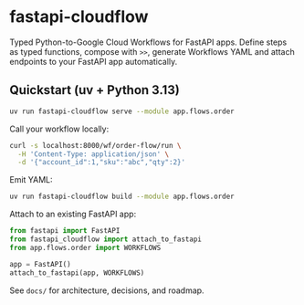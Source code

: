 # fastapi-cloudflow
Typed Python-to-Google Cloud Workflows for FastAPI apps. Define steps as typed functions, compose with `>>`, generate Workflows YAML and attach endpoints to your FastAPI app automatically.

## Quickstart (uv + Python 3.13)

```bash
uv run fastapi-cloudflow serve --module app.flows.order
```

Call your workflow locally:

```bash
curl -s localhost:8000/wf/order-flow/run \
  -H 'Content-Type: application/json' \
  -d '{"account_id":1,"sku":"abc","qty":2}'
```

Emit YAML:

```bash
uv run fastapi-cloudflow build --module app.flows.order
```

Attach to an existing FastAPI app:

```python
from fastapi import FastAPI
from fastapi_cloudflow import attach_to_fastapi
from app.flows.order import WORKFLOWS

app = FastAPI()
attach_to_fastapi(app, WORKFLOWS)
```

See `docs/` for architecture, decisions, and roadmap.
